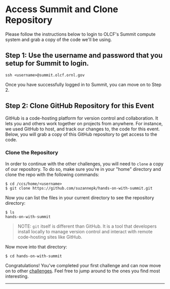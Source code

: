 # Access Summit and Clone Repository

Please follow the instructions below to login to OLCF's Summit compute system and grab a copy of the code we'll be using.


## Step 1: Use the username and password that you setup for Summit to login. 

```
ssh <username>@summit.olcf.ornl.gov
```

Once you have successfully logged in to Summit, you can move on to Step 2.

## Step 2: Clone GitHub Repository for this Event

GitHub is a code-hosting platform for version control and collaboration. It lets you and others work together on projects from anywhere. For instance, we used GitHub to host, and track our changes to, the code for this event. Below, you will grab a copy of this GitHub repository to get access to the code.

### Clone the Repository

In order to continue with the other challenges, you will need to `clone` a copy of our repository. To do so, make sure you're in your "home" directory and clone the repo with the following commands:

```
$ cd /ccs/home/<username>
$ git clone https://github.com/suzannepk/hands-on-with-summit.git
```
Now you can list the files in your current directory to see the repository directory: 

```
$ ls
hands-on-with-summit
```

> NOTE: `git` itself is different than GitHub. It is a tool that developers install locally to manage version control and interact with remote code-hosting sites like GitHub.

Now move into that directory:

```
$ cd hands-on-with-summit
```

Congratulations! You've completed your first challenge and can now move on to other [challenges](../). Feel free to jump around to the ones you find most interesting.

<hr>
